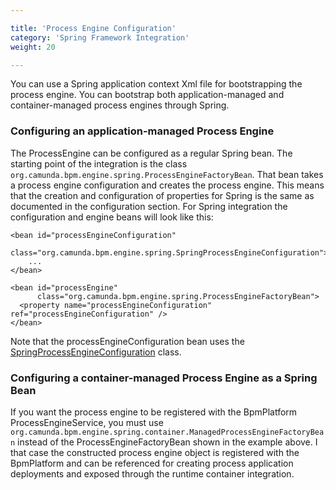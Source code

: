 ```yaml
---

title: 'Process Engine Configuration'
category: 'Spring Framework Integration'
weight: 20

---
```


You can use a Spring application context Xml file for bootstrapping the process engine. You can bootstrap both application-managed and container-managed process engines through Spring.

### Configuring an application-managed Process Engine

The ProcessEngine can be configured as a regular Spring bean. The starting point of the integration is the class `org.camunda.bpm.engine.spring.ProcessEngineFactoryBean`. That bean takes a process engine configuration and creates the process engine. This means that the creation and configuration of properties for Spring is the same as documented in the configuration section. For Spring integration the configuration and engine beans will look like this:

    <bean id="processEngineConfiguration"
          class="org.camunda.bpm.engine.spring.SpringProcessEngineConfiguration">
        ...
    </bean>

    <bean id="processEngine"
          class="org.camunda.bpm.engine.spring.ProcessEngineFactoryBean">
      <property name="processEngineConfiguration" ref="processEngineConfiguration" />
    </bean>


Note that the processEngineConfiguration bean uses the <a href="ref:/api-references/javadoc/?org/camunda/bpm/engine/spring/SpringProcessEngineConfiguration.html">SpringProcessEngineConfiguration</a> class.

### Configuring a container-managed Process Engine as a Spring Bean

If you want the process engine to be registered with the BpmPlatform ProcessEngineService, you must use `org.camunda.bpm.engine.spring.container.ManagedProcessEngineFactoryBean` instead of the ProcessEngineFactoryBean shown in the example above. I that case the constructed process engine object is registered with the BpmPlatform and can be referenced for creating process application deployments and exposed through the runtime container integration.
